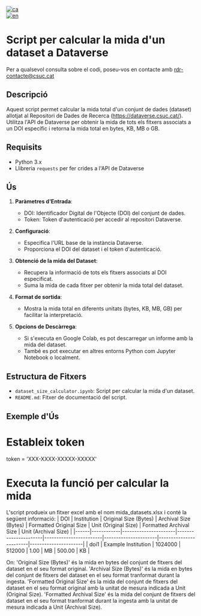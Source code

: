 [![ca](https://img.shields.io/badge/lang-ca-blue.svg)](https://github.com/CSUC/RDR-scripts/blob/main/dataset_size_calculator/README.md)  
[![en](https://img.shields.io/badge/lang-en-green.svg)](https://github.com/CSUC/RDR-scripts/blob/main/dataset_size_calculator/README_ENG.md)  

# Script per calcular la mida d'un dataset a Dataverse  
Per a qualsevol consulta sobre el codi, poseu-vos en contacte amb rdr-contacte@csuc.cat  

## Descripció  
Aquest script permet calcular la mida total d'un conjunt de dades (dataset) allotjat al Repositori de Dades de Recerca (https://dataverse.csuc.cat/). Utilitza l'API de Dataverse per obtenir la mida de tots els fitxers associats a un DOI específic i retorna la mida total en bytes, KB, MB o GB.  

## Requisits  
- Python 3.x  
- Llibreria `requests` per fer crides a l'API de Dataverse  

## Ús  

1. **Paràmetres d'Entrada**:  
    - DOI: Identificador Digital de l'Objecte (DOI) del conjunt de dades.  
    - Token: Token d'autenticació per accedir al repositori Dataverse.  

2. **Configuració**:  
    - Especifica l'URL base de la instància Dataverse.  
    - Proporciona el DOI del dataset i el token d'autenticació.  

3. **Obtenció de la mida del Dataset**:  
    - Recupera la informació de tots els fitxers associats al DOI especificat.  
    - Suma la mida de cada fitxer per obtenir la mida total del dataset.  

4. **Format de sortida**:  
    - Mostra la mida total en diferents unitats (bytes, KB, MB, GB) per facilitar la interpretació.  

5. **Opcions de Descàrrega**:  
    - Si s'executa en Google Colab, es pot descarregar un informe amb la mida del dataset.  
    - També es pot executar en altres entorns Python com Jupyter Notebook o localment.  

## Estructura de Fitxers  
- `dataset_size_calculator.ipynb`: Script per calcular la mida d'un dataset.  
- `README.md`: Fitxer de documentació del script.  

## Exemple d'Ús  

# Estableix token
token = 'XXX-XXXX-XXXXX-XXXXX'

# Executa la funció per calcular la mida
L'script produeix un fitxer excel amb el nom  mida_datasets.xlsx i conté la següent informació:
| DOI  | Institution | Original Size (Bytes) | Archival Size (Bytes) | Formatted Original Size | Unit (Original Size) | Formatted Archival Size | Unit (Archival Size) | |------|------------|----------------------|----------------------|------------------------|----------------------|------------------------|----------------------| | doi1 | Example Institution | 1024000 | 512000 | 1.00 | MB | 500.00 | KB |

On:
       'Original Size (Bytes)' és la mida en bytes del conjunt de fitxers del dataset en el seu format original.
       'Archival Size (Bytes)' és la mida en bytes del conjunt de fitxers del dataset en el seu format tranformat durant la ingesta.
       'Formatted Original Size' és la mida del conjunt de fitxers del dataset en el seu format original amb la unitat de mesura indicada a Unit (Original Size).
       'Formatted Archival Size' és la mida del conjunt de fitxers del dataset en el seu format tranformat durant la ingesta amb la unitat de mesura indicada a Unit (Archival Size).
